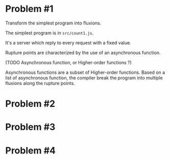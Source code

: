 # Problem #1

Transform the simplest program into fluxions.

The simplest program is in `src/count1.js`.

It's a server which reply to every request with a fixed value.

Rupture points are characterized by the use of an asynchronous function.

(TODO Asynchronous function, or Higher-order functions ?)

Asynchronous functions are a subset of Higher-order functions.
Based on a list of asynchronous function, the compiler break the program into multiple fluxions along the rupture points.

# Problem #2


# Problem #3


# Problem #4




